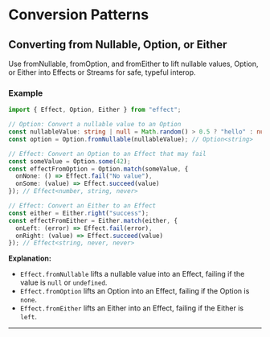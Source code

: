 # Conversion Patterns

## Converting from Nullable, Option, or Either

Use fromNullable, fromOption, and fromEither to lift nullable values, Option, or Either into Effects or Streams for safe, typeful interop.

### Example

```typescript
import { Effect, Option, Either } from "effect";

// Option: Convert a nullable value to an Option
const nullableValue: string | null = Math.random() > 0.5 ? "hello" : null;
const option = Option.fromNullable(nullableValue); // Option<string>

// Effect: Convert an Option to an Effect that may fail
const someValue = Option.some(42);
const effectFromOption = Option.match(someValue, {
  onNone: () => Effect.fail("No value"),
  onSome: (value) => Effect.succeed(value)
}); // Effect<number, string, never>

// Effect: Convert an Either to an Effect
const either = Either.right("success");
const effectFromEither = Either.match(either, {
  onLeft: (error) => Effect.fail(error),
  onRight: (value) => Effect.succeed(value)
}); // Effect<string, never, never>
```

**Explanation:**  
- `Effect.fromNullable` lifts a nullable value into an Effect, failing if the value is `null` or `undefined`.
- `Effect.fromOption` lifts an Option into an Effect, failing if the Option is `none`.
- `Effect.fromEither` lifts an Either into an Effect, failing if the Either is `left`.

---


